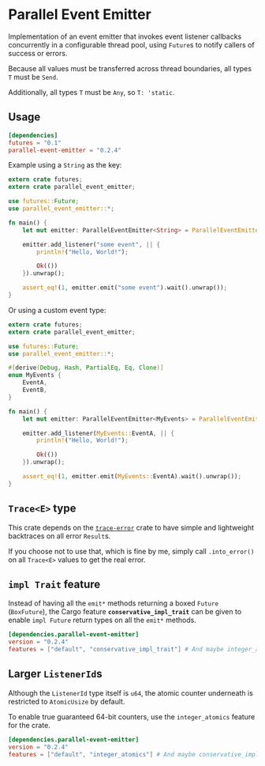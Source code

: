 Parallel Event Emitter
======================

Implementation of an event emitter that invokes event listener callbacks concurrently in a configurable thread pool,
using `Future`s to notify callers of success or errors.

Because all values must be transferred across thread boundaries, all types `T` must be `Send`.

Additionally, all types `T` must be `Any`, so `T: 'static`.

## Usage

```toml
[dependencies]
futures = "0.1"
parallel-event-emitter = "0.2.4"
```

Example using a `String` as the key:

```rust
extern crate futures;
extern crate parallel_event_emitter;

use futures::Future;
use parallel_event_emitter::*;

fn main() {
    let mut emitter: ParallelEventEmitter<String> = ParallelEventEmitter::new();

    emitter.add_listener("some event", || {
        println!("Hello, World!");

        Ok(())
    }).unwrap();

    assert_eq!(1, emitter.emit("some event").wait().unwrap());
}
```

Or using a custom event type:

```rust
extern crate futures;
extern crate parallel_event_emitter;

use futures::Future;
use parallel_event_emitter::*;

#[derive(Debug, Hash, PartialEq, Eq, Clone)]
enum MyEvents {
    EventA,
    EventB,
}

fn main() {
    let mut emitter: ParallelEventEmitter<MyEvents> = ParallelEventEmitter::new();

    emitter.add_listener(MyEvents::EventA, || {
        println!("Hello, World!");

        Ok(())
    }).unwrap();

    assert_eq!(1, emitter.emit(MyEvents::EventA).wait().unwrap());
}
```

## `Trace<E>` type

This crate depends on the [`trace-error`](https://crates.io/crates/trace-error) crate to have simple and lightweight backtraces on all error `Result`s.

If you choose not to use that, which is fine by me, simply call `.into_error()` on all `Trace<E>` values to get the real error.

## `impl Trait` feature

Instead of having all the `emit*` methods returning a boxed `Future` (`BoxFuture`),
the Cargo feature **`conservative_impl_trait`** can be given to enable `impl Future` return types on
all the `emit*` methods.

```toml
[dependencies.parallel-event-emitter]
version = "0.2.4"
features = ["default", "conservative_impl_trait"] # And maybe integer_atomics
```

## Larger `ListenerId`s

Although the `ListenerId` type itself is `u64`,
the atomic counter underneath is restricted to `AtomicUsize` by default.

To enable true guaranteed 64-bit counters, use the `integer_atomics` feature for the crate.

```toml
[dependencies.parallel-event-emitter]
version = "0.2.4"
features = ["default", "integer_atomics"] # And maybe conservative_impl_trait
```